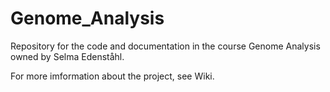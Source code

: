 # Genome_Analysis
Repository for the code and documentation in the course Genome Analysis owned by Selma Edenståhl.

For more imformation about the project, see Wiki. 
